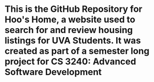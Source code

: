 # This is the GitHub Repository for Hoo's Home, a website used to search for and review housing listings for UVA Students. It was created as part of a semester long project for CS 3240: Advanced Software Development
